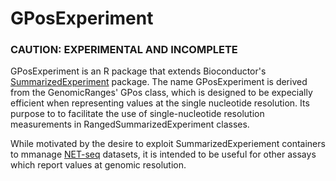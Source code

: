 # GPosExperiment

### CAUTION: EXPERIMENTAL AND INCOMPLETE

GPosExperiment is an R package that extends Bioconductor's 
[SummarizedExperiment](https://bioconductor.org/packages/release/bioc/html/SummarizedExperiment.html)
package.
The name GPosExperiment is derived from the GenomicRanges' GPos class, which is
designed to be expecially efficient when representing values at the single
nucleotide resolution.
Its purpose to to facilitate the use of single-nucleotide resolution measurements 
in RangedSummarizedExperiment classes.

While motivated by the desire to exploit SummarizedExperiement containers to
mmanage [NET-seq](https://pubmed.ncbi.nlm.nih.gov/22470065/) datasets, it is 
intended to be useful for other assays which report values at
 genomic resolution.


